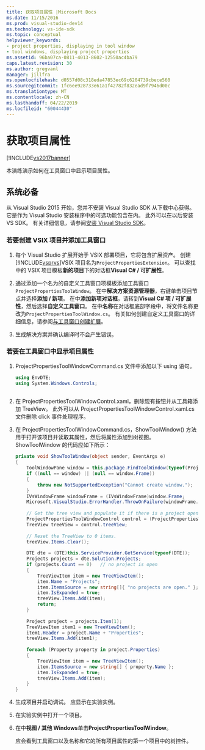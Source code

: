 ```yaml
---
title: 获取项目属性 |Microsoft Docs
ms.date: 11/15/2016
ms.prod: visual-studio-dev14
ms.technology: vs-ide-sdk
ms.topic: conceptual
helpviewer_keywords:
- project properties, displaying in tool window
- tool windows, displaying project properties
ms.assetid: 96ba07ca-0811-4013-8602-12550ac4ba79
caps.latest.revision: 30
ms.author: gregvanl
manager: jillfra
ms.openlocfilehash: d0557d08c318eda47853ec69c6204739cbece560
ms.sourcegitcommit: 1fc6ee928733e61a1f42782f832ead9f7946d00c
ms.translationtype: MT
ms.contentlocale: zh-CN
ms.lasthandoff: 04/22/2019
ms.locfileid: "60044430"
---
```

# <a name="getting-project-properties"></a>获取项目属性
[!INCLUDE[vs2017banner](../includes/vs2017banner.md)]

本演练演示如何在工具窗口中显示项目属性。  
  
## <a name="prerequisites"></a>系统必备  
 从 Visual Studio 2015 开始，您并不安装 Visual Studio SDK 从下载中心获得。 它是作为 Visual Studio 安装程序中的可选功能包含在内。 此外可以在以后安装 VS SDK。 有关详细信息，请参阅[安装 Visual Studio SDK](../extensibility/installing-the-visual-studio-sdk.md)。  
  
### <a name="to-create-a-vsix-project-and-add-a-tool-window"></a>若要创建 VSIX 项目并添加工具窗口  
  
1. 每个 Visual Studio 扩展开始于 VSIX 部署项目，它将包含扩展资产。 创建[!INCLUDE[vsprvs](../includes/vsprvs-md.md)]VSIX 项目名为`ProjectPropertiesExtension`。 可以查找中的 VSIX 项目模板**新的项目**下的对话框**Visual C# / 可扩展性**。  
  
2. 通过添加一个名为的自定义工具窗口项模板添加工具窗口`ProjectPropertiesToolWindow`。 在中**解决方案资源管理器**，右键单击项目节点并选择**添加 / 新项**。 在中**添加新项对话框**，请转到**Visual C# 项 / 可扩展性**，然后选择**自定义工具窗口**。 在中**名称**在对话框底部字段中，将文件名称更改为`ProjectPropertiesToolWindow.cs`。 有关如何创建自定义工具窗口的详细信息，请参阅[与工具窗口创建扩展](../extensibility/creating-an-extension-with-a-tool-window.md)。  
  
3. 生成解决方案并确认编译时不会产生错误。  
  
### <a name="to-display-project-properties-in-a-tool-window"></a>若要在工具窗口中显示项目属性  
  
1. ProjectPropertiesToolWindowCommand.cs 文件中添加以下 using 语句。  
  
    ```csharp  
    using EnvDTE;  
    using System.Windows.Controls;  
  
    ```  
  
2. 在 ProjectPropertiesToolWindowControl.xaml，删除现有按钮并从工具箱添加 TreeView。 此外可以从 ProjectPropertiesToolWindowControl.xaml.cs 文件删除 click 事件处理程序。  
  
3. 在 ProjectPropertiesToolWindowCommand.cs，ShowToolWindow() 方法用于打开该项目并读取其属性，然后将属性添加到树视图。 ShowToolWindow 的代码应如下所示：  
  
    ```csharp  
    private void ShowToolWindow(object sender, EventArgs e)  
    {  
        ToolWindowPane window = this.package.FindToolWindow(typeof(ProjectPropertiesToolWindow), 0, true);  
        if ((null == window) || (null == window.Frame))  
        {  
            throw new NotSupportedException("Cannot create window.");  
        }  
        IVsWindowFrame windowFrame = (IVsWindowFrame)window.Frame;  
        Microsoft.VisualStudio.ErrorHandler.ThrowOnFailure(windowFrame.Show());  
  
        // Get the tree view and populate it if there is a project open.  
        ProjectPropertiesToolWindowControl control = (ProjectPropertiesToolWindowControl)window.Content;  
        TreeView treeView = control.treeView;  
  
        // Reset the TreeView to 0 items.  
        treeView.Items.Clear();  
  
        DTE dte = (DTE)this.ServiceProvider.GetService(typeof(DTE));  
        Projects projects = dte.Solution.Projects;  
        if (projects.Count == 0)   // no project is open  
        {  
            TreeViewItem item = new TreeViewItem();  
            item.Name = "Projects";  
            item.ItemsSource = new string[]{ "no projects are open." };  
            item.IsExpanded = true;  
            treeView.Items.Add(item);  
            return;  
        }  
  
        Project project = projects.Item(1);  
        TreeViewItem item1 = new TreeViewItem();  
        item1.Header = project.Name + "Properties";  
        treeView.Items.Add(item1);  
  
        foreach (Property property in project.Properties)  
        {  
            TreeViewItem item = new TreeViewItem();  
            item.ItemsSource = new string[] { property.Name };  
            item.IsExpanded = true;  
            treeView.Items.Add(item);  
        }  
    }  
    ```  
  
4. 生成项目并启动调试。 应显示在实验实例。  
  
5. 在实验实例中打开一个项目。  
  
6. 在中**视图 / 其他 Windows**单击**ProjectPropertiesToolWindow**。  
  
     应会看到工具窗口以及名称和它的所有项目属性的第一个项目中的树控件。
